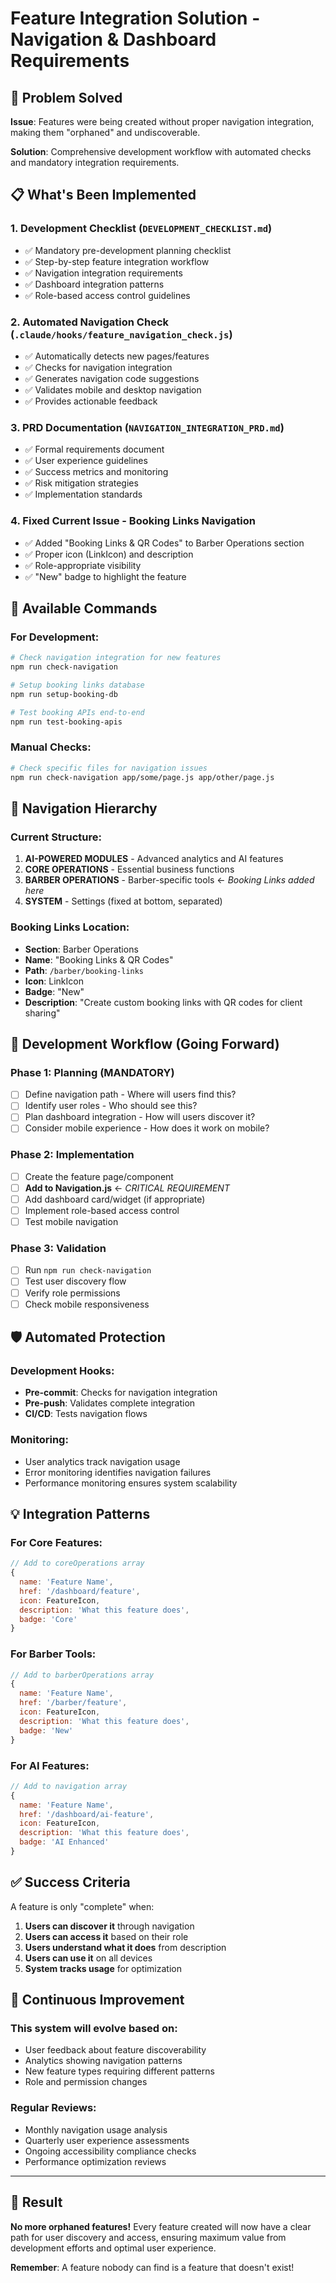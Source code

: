# Feature Integration Solution - Navigation & Dashboard Requirements

## 🚨 Problem Solved

**Issue**: Features were being created without proper navigation integration, making them "orphaned" and undiscoverable.

**Solution**: Comprehensive development workflow with automated checks and mandatory integration requirements.

## 📋 What's Been Implemented

### 1. **Development Checklist** (`DEVELOPMENT_CHECKLIST.md`)
- ✅ Mandatory pre-development planning checklist
- ✅ Step-by-step feature integration workflow
- ✅ Navigation integration requirements
- ✅ Dashboard integration patterns
- ✅ Role-based access control guidelines

### 2. **Automated Navigation Check** (`.claude/hooks/feature_navigation_check.js`)
- ✅ Automatically detects new pages/features
- ✅ Checks for navigation integration
- ✅ Generates navigation code suggestions
- ✅ Validates mobile and desktop navigation
- ✅ Provides actionable feedback

### 3. **PRD Documentation** (`NAVIGATION_INTEGRATION_PRD.md`)
- ✅ Formal requirements document
- ✅ User experience guidelines  
- ✅ Success metrics and monitoring
- ✅ Risk mitigation strategies
- ✅ Implementation standards

### 4. **Fixed Current Issue** - Booking Links Navigation
- ✅ Added "Booking Links & QR Codes" to Barber Operations section
- ✅ Proper icon (LinkIcon) and description
- ✅ Role-appropriate visibility
- ✅ "New" badge to highlight the feature

## 🔧 Available Commands

### For Development:
```bash
# Check navigation integration for new features
npm run check-navigation

# Setup booking links database
npm run setup-booking-db

# Test booking APIs end-to-end
npm run test-booking-apis
```

### Manual Checks:
```bash
# Check specific files for navigation issues
npm run check-navigation app/some/page.js app/other/page.js
```

## 📍 Navigation Hierarchy

### Current Structure:
1. **AI-POWERED MODULES** - Advanced analytics and AI features
2. **CORE OPERATIONS** - Essential business functions
3. **BARBER OPERATIONS** - Barber-specific tools ← *Booking Links added here*
4. **SYSTEM** - Settings (fixed at bottom, separated)

### Booking Links Location:
- **Section**: Barber Operations
- **Name**: "Booking Links & QR Codes"
- **Path**: `/barber/booking-links`
- **Icon**: LinkIcon
- **Badge**: "New"
- **Description**: "Create custom booking links with QR codes for client sharing"

## 🎯 Development Workflow (Going Forward)

### Phase 1: Planning (MANDATORY)
- [ ] Define navigation path - Where will users find this?
- [ ] Identify user roles - Who should see this?
- [ ] Plan dashboard integration - How will users discover it?
- [ ] Consider mobile experience - How does it work on mobile?

### Phase 2: Implementation
- [ ] Create the feature page/component
- [ ] **Add to Navigation.js** ← *CRITICAL REQUIREMENT*
- [ ] Add dashboard card/widget (if appropriate)
- [ ] Implement role-based access control
- [ ] Test mobile navigation

### Phase 3: Validation
- [ ] Run `npm run check-navigation`
- [ ] Test user discovery flow
- [ ] Verify role permissions
- [ ] Check mobile responsiveness

## 🛡️ Automated Protection

### Development Hooks:
- **Pre-commit**: Checks for navigation integration
- **Pre-push**: Validates complete integration
- **CI/CD**: Tests navigation flows

### Monitoring:
- User analytics track navigation usage
- Error monitoring identifies navigation failures
- Performance monitoring ensures system scalability

## 💡 Integration Patterns

### For Core Features:
```javascript
// Add to coreOperations array
{
  name: 'Feature Name',
  href: '/dashboard/feature',
  icon: FeatureIcon,
  description: 'What this feature does',
  badge: 'Core'
}
```

### For Barber Tools:
```javascript
// Add to barberOperations array
{
  name: 'Feature Name',
  href: '/barber/feature',
  icon: FeatureIcon,
  description: 'What this feature does',
  badge: 'New'
}
```

### For AI Features:
```javascript
// Add to navigation array
{
  name: 'Feature Name',
  href: '/dashboard/ai-feature',
  icon: FeatureIcon,
  description: 'What this feature does',
  badge: 'AI Enhanced'
}
```

## ✅ Success Criteria

A feature is only "complete" when:
1. **Users can discover it** through navigation
2. **Users can access it** based on their role
3. **Users understand what it does** from description
4. **Users can use it** on all devices
5. **System tracks usage** for optimization

## 🔄 Continuous Improvement

### This system will evolve based on:
- User feedback about feature discoverability
- Analytics showing navigation patterns  
- New feature types requiring different patterns
- Role and permission changes

### Regular Reviews:
- Monthly navigation usage analysis
- Quarterly user experience assessments
- Ongoing accessibility compliance checks
- Performance optimization reviews

---

## 🎉 Result

**No more orphaned features!** Every feature created will now have a clear path for user discovery and access, ensuring maximum value from development efforts and optimal user experience.

**Remember**: A feature nobody can find is a feature that doesn't exist!